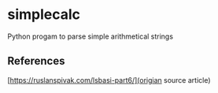# simplecalc
Python progam to parse simple arithmetical strings


## References

[https://ruslanspivak.com/lsbasi-part6/](origian source article)
